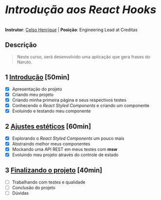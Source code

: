 <p style='font-size: 36px; font-weight : bold; font-style: italic'>Introdução aos React Hooks</p>

**Instrutor**: [Celso Henrique](https://github.com/celso-henrique) | **Posição**: Engineering Lead at Creditas

## Descrição

>  Neste curso, será desenvolvido uma aplicação que gera frases do Naruto.



## 1 [Introdução](./1-intro) [50min]

- [x] Apresentação do projeto
- [x] Criando meu projeto
- [x] Criando minha primeira página e seus respectivos testes
- [x] Conhecendo o *React Styled Components* e criando um componente
- [x] Evoluindo e testando meu componente

## 2 [Ajustes estéticos](./2-aesthetic-adjustments) [60min]

- [x] Explorando o *React Styled Components* um pouco mais
- [x] Abstraindo melhor meus componentes
- [x] Mockando uma API REST em meus testes com **msw**
- [x] Evoluindo meu projeto através do controle de estado

## 3 [Finalizando o projeto](./3-finishing) [40min]

- [ ] Trabalhando com testes e qualidade
- [ ] Conclusão do projeto
- [ ] Dúvidas